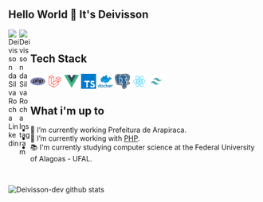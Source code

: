 ## Hello World 👋 It's Deivisson

<a href="https://www.linkedin.com/in/deivisson-rocha741/">
<img align="left" alt="Deivisson da Silva Rocha Linkedin" width="22px" src="https://icongr.am/fontawesome/linkedin.svg?size=128&color=70c8ff" />
</a>


<a href="https://www.instagram.com/deivisson.dev/">
<img align="left" alt="Deivisson da Silva Rocha Instagram" width="22px" src="https://icongr.am/fontawesome/instagram.svg?size=128&color=70c8ff" />
</a>

<br>



##  Tech Stack

<code><img height="30" src="https://raw.githubusercontent.com/github/explore/80688e429a7d4ef2fca1e82350fe8e3517d3494d/topics/php/php.png"></code>
<code><img height="30" src="https://raw.githubusercontent.com/github/explore/80688e429a7d4ef2fca1e82350fe8e3517d3494d/topics/laravel/laravel.png"></code>
<code><img height="30" src="https://raw.githubusercontent.com/github/explore/80688e429a7d4ef2fca1e82350fe8e3517d3494d/topics/vue/vue.png"></code>
<code><img height="30" src="https://raw.githubusercontent.com/github/explore/80688e429a7d4ef2fca1e82350fe8e3517d3494d/topics/typescript/typescript.png"></code>
<code><img height="30" src="https://raw.githubusercontent.com/github/explore/80688e429a7d4ef2fca1e82350fe8e3517d3494d/topics/docker/docker.png"></code>
<code><img height="30" src="https://raw.githubusercontent.com/github/explore/80688e429a7d4ef2fca1e82350fe8e3517d3494d/topics/postgresql/postgresql.png"></code>
<code><img height="30" src="https://raw.githubusercontent.com/github/explore/80688e429a7d4ef2fca1e82350fe8e3517d3494d/topics/react/react.png"></code>
<code><img height="30" src="https://raw.githubusercontent.com/github/explore/80688e429a7d4ef2fca1e82350fe8e3517d3494d/topics/tailwind/tailwind.png"></code>


## What i'm up to

- 🔭 I’m currently working Prefeitura de Arapiraca.
- 🌱 I’m currently working with [PHP](https://www.php.net/).
- 📚 I'm currently studying computer science at the Federal University of Alagoas - UFAL.

<br>

![Deivisson-dev github stats](https://github-readme-stats.vercel.app/api?username=Deivisson-dev&show_icons=true&theme=tokyonight&include_all_commits=true&count_private=true)
